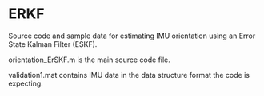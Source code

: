 # ERKF
Source code and sample data for estimating IMU orientation using an Error State Kalman Filter (ESKF).

orientation_ErSKF.m is the main source code file.

validation1.mat contains IMU data in the data structure format the code is expecting.
